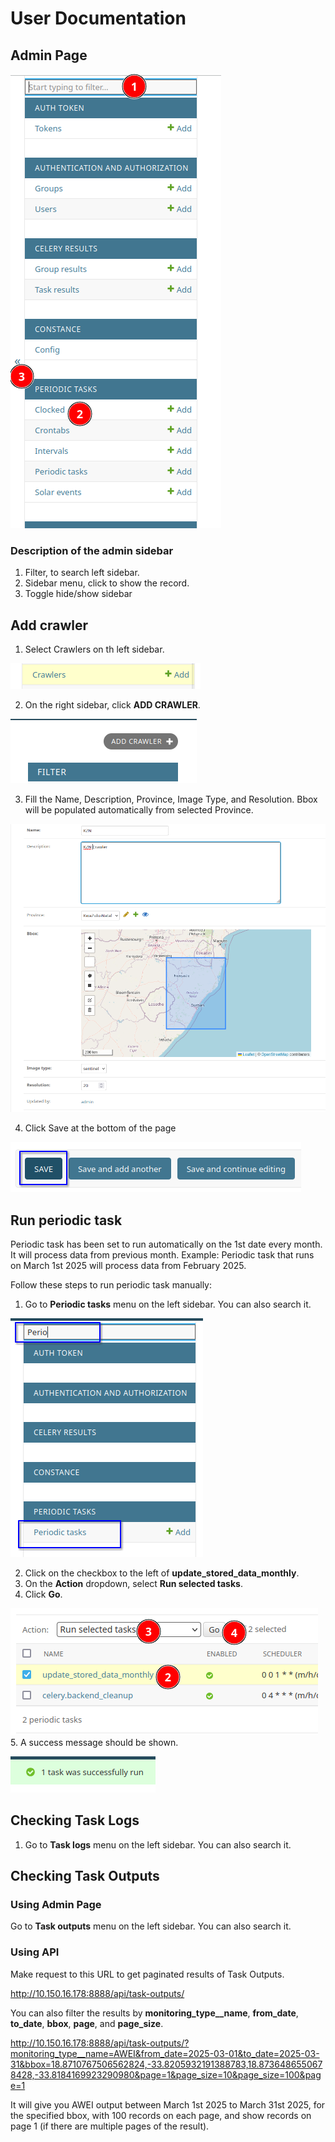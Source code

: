 # User Documentation
## Admin Page
![alt text](../assets/images/sidebar.png)

### Description of the admin sidebar
1. Filter, to search left sidebar.
2. Sidebar menu, click to show the record.
3. Toggle hide/show sidebar


## Add crawler
1. Select Crawlers on th left sidebar.

![alt text](../assets/images/image-1.png)

2. On the right sidebar, click **ADD CRAWLER**.

![alt text](../assets/images/image-2.png)

3. Fill the Name, Description, Province, Image Type, and Resolution. Bbox will be populated automatically from selected Province.

![alt text](../assets/images/image-0.png)

4. Click Save at the bottom of the page

![alt text](../assets/images/image-3.png)

## Run periodic task
Periodic task has been set to run automatically on the 1st date every month. It will process data from previous month. Example: Periodic task that runs on March 1st 2025 will process data from February 2025. 

Follow these steps to run periodic task manually:
1. Go to **Periodic tasks** menu on the left sidebar. You can also search it.

![alt text](../assets/images/image-4.png)

2. Click on the checkbox to the left of **update_stored_data_monthly**.
3. On the **Action** dropdown, select **Run selected tasks**.
4. Click **Go**.

![alt text](../assets/images/image-6.png)
5. A success message should be shown.

![alt text](../assets/images/image-7.png)

## Checking Task Logs
1. Go to **Task logs** menu on the left sidebar. You can also search it.

## Checking Task Outputs
### Using Admin Page
Go to **Task outputs** menu on the left sidebar. You can also search it.
### Using API
Make request to this URL to get paginated results of Task Outputs.

http://10.150.16.178:8888/api/task-outputs/

You can also filter the results by **monitoring_type__name**, **from_date**, **to_date**, **bbox**, **page**, and **page_size**.

http://10.150.16.178:8888/api/task-outputs/?monitoring_type__name=AWEI&from_date=2025-03-01&to_date=2025-03-31&bbox=18.8710767506562824,-33.8205932191388783,18.8736486550678428,-33.8184169923290980&page=1&page_size=10&page_size=100&page=1

It will give you AWEI output between March 1st 2025 to March 31st 2025, for the specified bbox, with 100 records on each page, and show records on page 1 (if there are multiple pages of the result).